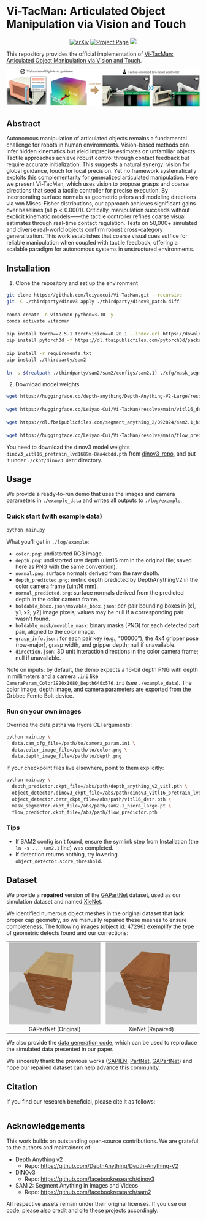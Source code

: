 # Vi-TacMan: Articulated Object Manipulation via Vision and Touch

<div align="center">
  <a href="https://arxiv.org/abs/"><img src='https://img.shields.io/badge/arXiv-Paper-red?logo=arxiv&logoColor=white' alt='arXiv'></a>
  <a href='https://vi-tacman.github.io'><img src='https://img.shields.io/badge/Project_Page-Website-green?logo=googlechrome&logoColor=white' alt='Project Page'></a>
  <a href='https://huggingface.co/datasets/Leiyao-Cui/XieNet'><img src='https://img.shields.io/badge/%F0%9F%A4%97%20Hugging%20Face-Dataset_(XieNet)-blue'></a>
</div>

This repository provides the official implementation of [Vi-TacMan: Articulated Object Manipulation via Vision and Touch]().

![B* Framework Overview](figure/teaser_website.png)

## Abstract

Autonomous manipulation of articulated objects remains a fundamental challenge for robots in human environments.
Vision-based methods can infer hidden kinematics but yield imprecise estimates on unfamiliar objects. Tactile approaches achieve robust control through contact feedback but require accurate initialization. This suggests a natural synergy: vision for global guidance, touch for local precision.
Yet no framework systematically exploits this complementarity for generalized articulated manipulation.
Here we present Vi-TacMan, which uses vision to propose grasps and coarse directions that seed a tactile controller for precise execution.
By incorporating surface normals as geometric priors and modeling directions via von Mises-Fisher distributions, our approach achieves significant gains over baselines (all $\boldsymbol{p}<0.0001$). Critically, manipulation succeeds without explicit kinematic models——the tactile controller refines coarse visual estimates through real-time contact regulation.
Tests on 50,000+ simulated and diverse real-world objects confirm robust cross-category generalization.
This work establishes that coarse visual cues suffice for reliable manipulation when coupled with tactile feedback, offering a scalable paradigm for autonomous systems in unstructured environments.

## Installation

1. Clone the repository and set up the environment

```bash
git clone https://github.com/leiyaocui/Vi-TacMan.git --recursive
git -C ./thirdparty/dinov3 apply ./thirdparty/dinov3_patch.diff

conda create -n vitacman python=3.10 -y
conda activate vitacman

pip install torch==2.5.1 torchvision==0.20.1 --index-url https://download.pytorch.org/whl/cu118
pip install pytorch3d -f https://dl.fbaipublicfiles.com/pytorch3d/packaging/wheels/py310_cu121_pyt251/download.html

pip install -r requirements.txt
pip install ./thirdparty/sam2

ln -s $(realpath ./thirdparty/sam2/sam2/configs/sam2.1) ./cfg/mask_segmentor/sam2.1
```

2. Download model weights

```bash
wget https://huggingface.co/depth-anything/Depth-Anything-V2-Large/resolve/main/depth_anything_v2_vitl.pth ./ckpt/depth_anything_v2

wget https://huggingface.co/Leiyao-Cui/Vi-TacMan/resolve/main/vitl16_detr.pth ./ckpt/dinov3_detr

wget https://dl.fbaipublicfiles.com/segment_anything_2/092824/sam2.1_hiera_large.pt ./ckpt/sam2

wget https://huggingface.co/Leiyao-Cui/Vi-TacMan/resolve/main/flow_predictor.pth ./ckpt/flow_predictor
```

You need to download the dinov3 model weights `dinov3_vitl16_pretrain_lvd1689m-8aa4cbdd.pth` from [dinov3_repo](https://github.com/facebookresearch/dinov3), and put it under `./ckpt/dinov3_detr` directory.

## Usage

We provide a ready-to-run demo that uses the images and camera parameters in `./example_data` and writes all outputs to `./log/example`.

### Quick start (with example data)

```bash
python main.py
```

What you'll get in `./log/example`:

- `color.png`: undistorted RGB image.
- `depth.png`: undistorted raw depth (uint16 mm in the original file; saved here as PNG with the same convention).
- `normal.png`: surface normals derived from the raw depth.
- `depth_predicted.png`: metric depth predicted by DepthAnythingV2 in the color camera frame (uint16 mm).
- `normal_predicted.png`: surface normals derived from the predicted depth in the color camera frame.
- `holdable_bbox.json/movable_bbox.json`: per-pair bounding boxes in [x1, y1, x2, y2] image pixels; values may be null if a corresponding pair wasn't found.
- `holdable_mask/movable_mask`: binary masks (PNG) for each detected part pair, aligned to the color image.
- `grasp_info.json`: for each pair key (e.g., "00000"), the 4x4 gripper pose (row-major), grasp width, and gripper depth; null if unavailable.
- `direction.json`: 3D unit interaction directions in the color camera frame; null if unavailable.

Note on inputs: by default, the demo expects a 16-bit depth PNG with depth in millimeters and a camera `.ini` like `CameraParam_Color1920x1080_Depth640x576.ini` (see `./example_data`). The color image, depth image, and camera parameters are exported from the Orbbec Femto Bolt device.

### Run on your own images

Override the data paths via Hydra CLI arguments:

```bash
python main.py \
  data.cam_cfg_file=/path/to/camera_param.ini \
  data.color_image_file=/path/to/color.png \
  data.depth_image_file=/path/to/depth.png
```

If your checkpoint files live elsewhere, point to them explicitly:

```bash
python main.py \
  depth_predictor.ckpt_file=/abs/path/depth_anything_v2_vitl.pth \
  object_detector.dinov3_ckpt_file=/abs/path/dinov3_vitl16_pretrain_lvd1689m-8aa4cbdd.pth \
  object_detector.detr_ckpt_file=/abs/path/vitl16_detr.pth \
  mask_segmentor.ckpt_file=/abs/path/sam2.1_hiera_large.pt \
  flow_predictor.ckpt_file=/abs/path/flow_predictor.pth
```

### Tips

- If SAM2 config isn't found, ensure the symlink step from Installation (the `ln -s ... sam2.1` line) was completed.
- If detection returns nothing, try lowering `object_detector.score_threshold`.

## Dataset

We provide a **repaired** version of the [GAPartNet](https://arxiv.org/abs/2211.05272) dataset, used as our simulation dataset and named [XieNet](https://huggingface.co/datasets/Leiyao-Cui/XieNet).

We identified numerous object meshes in the original dataset that lack proper cap geometry, so we manually repaired these meshes to ensure completeness. The following images (object id: 47296) exemplify the type of geometric defects found and our corrections:

<div align="center">
  <table>
    <tr>
      <td align="center">
        <img src="figure/gapartnet_47296.png" width="300" alt="GAPartNet Original"/>
        <br/>
        GAPartNet (Original)
      </td>
      <td align="center">
        <img src="figure/xienet_47296.png" width="300" alt="XieNet Repaired"/>
        <br/>
        XieNet (Repaired)
      </td>
    </tr>
  </table>
</div>

We also provide the [data generation code](https://huggingface.co/datasets/Leiyao-Cui/XieNet/blob/main/main.py), which can be used to reproduce the simulated data presented in our paper.

We sincerely thank the previous works ([SAPIEN](https://arxiv.org/abs/2003.08515), [PartNet](https://arxiv.org/abs/1812.02713), [GAPartNet](https://arxiv.org/abs/2211.05272)) and hope our repaired dataset can help advance this community.

## Citation

If you find our research beneficial, please cite it as follows:

```bibtex

```

## Acknowledgements

This work builds on outstanding open-source contributions. We are grateful to the authors and maintainers of:

- Depth Anything v2
  - Repo: https://github.com/DepthAnything/Depth-Anything-V2
- DINOv3
  - Repo: https://github.com/facebookresearch/dinov3
- SAM 2: Segment Anything in Images and Videos
  - Repo: https://github.com/facebookresearch/sam2

All respective assets remain under their original licenses. If you use our code, please also credit and cite these projects accordingly.
